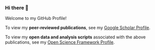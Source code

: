 ### Hi there 👋

Welcome to my GitHub Profile!

To view my **peer-reviewed publications**, see my [Google Scholar Profile](https://scholar.google.com/citations?user=_5jQuOMAAAAJ&hl=en).

To view my **open data and analysis scripts** associated with the above publications, see my [Open Science Framework Profile](https://osf.io/q2s8m/).



<!--
**chrisagunderson/chrisagunderson** is a ✨ _special_ ✨ repository because its `README.md` (this file) appears on your GitHub profile.

Here are some ideas to get you started:

- 🔭 I’m currently working on ...
- 🌱 I’m currently learning ...
- 👯 I’m looking to collaborate on ...
- 🤔 I’m looking for help with ...
- 💬 Ask me about ...
- 📫 How to reach me: ...
- 😄 Pronouns: ...
- ⚡ Fun fact: ...
-->
